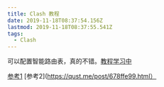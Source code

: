 ```yaml
---
title: Clash 教程
date: 2019-11-18T08:37:54.156Z
lastmod: 2019-11-18T08:37:55.541Z
tags:
  - Clash
---
```

可以配置智能路由表，真的不错。[教程学习中]()



[参考1](https://breakertt.moe/2019/08/20/clash_gateway/index.html)
[参考2](https://qust.me/post/678ffe99.html）
